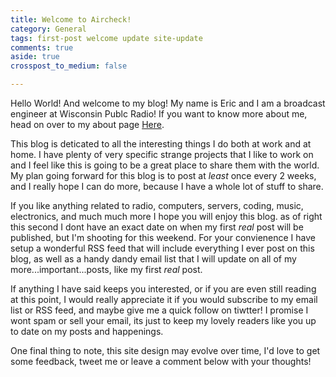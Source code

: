 ```yaml
---
title: Welcome to Aircheck!
category: General
tags: first-post welcome update site-update
comments: true
aside: true
crosspost_to_medium: false

---
```


Hello World! And welcome to my blog! My name is Eric and I am a broadcast engineer at Wisconsin Publc Radio! If you want to know more about me, head on over to my about page [Here](https://blog.bartos.media/about).

This blog is deticated to all the interesting things I do both at work and at home. I have plenty of very specific strange projects that I like to work on and I feel like this is going to be a great place to share them with the world. My plan going forward for this blog is to post at _least_ once every 2 weeks, and I really hope I can do more, because I have a whole lot of stuff to share.

If you like anything related to radio, computers, servers, coding, music, electronics, and much much more I hope you will enjoy this blog. as of right this second I dont have an exact date on when my first _real_ post will be published, but I'm shooting for this weekend. For your convienence I have setup a wonderful RSS feed that will include everything I ever post on this blog, as well as a handy dandy email list that I will update on all of my more...important...posts, like my first _real_ post.

If anything I have said keeps you interested, or if you are even still reading at this point, I would really appreciate it if you would subscribe to my email list or RSS feed, and maybe give me a quick follow on tiwtter! I promise I wont spam or sell your email, its just to keep my lovely readers like you up to date on my posts and happenings.

One final thing to note, this site design may evolve over time, I'd love to get some feedback, tweet me or leave a comment below with your thoughts!
